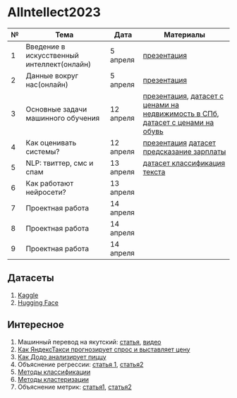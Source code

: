 # AIIntellect2023

| **№** | **Тема**                                   | **Дата** | **Материалы** |
|-------|--------------------------------------------|----------|---------------|
| 1     | Введение в искусственный интеллект(онлайн) | 5 апреля |       [презентация](https://docs.google.com/presentation/d/1MflcwH496vnvHxE6AsTR7o5cGsZm7M6oVs4LIqEsIlE/edit?usp=sharing)        |
| 2     | Данные вокруг нас(онлайн)                  | 5 апреля |   [презентация](https://docs.google.com/presentation/d/1cFl8zKv4o26wfeWxC_DgnZu6-7uryAVEX9egOwGvbEE/edit?usp=sharing)        |
| 3     | Основные задачи машинного обучения         |    12 апреля   |     [презентация](https://docs.google.com/presentation/d/1SofiX9Clq-J-cHETay3V-w4Q3OVGyZXuUN9AAyptbmM/edit?usp=sharing), [датасет с ценами на недвижимость в СПб](https://raw.githubusercontent.com/lyubovchubarova/AIIntellect2023/main/real_estate_data.csv),  [датасет с ценами на обувь](https://raw.githubusercontent.com/lyubovchubarova/AIIntellect2023/main/Shoeprices.csv)         |
| 4     |      Как оценивать системы?              |    12 апреля   |  [презентация](https://docs.google.com/presentation/d/1JPwYyozcDnh-rbkH_BaDzsG2Xx-XsG6dq4PwiLM1EPk/edit?usp=sharing)    [датасет предсказание зарплаты](https://raw.githubusercontent.com/lyubovchubarova/AIIntellect2023/main/salary.csv)         |
| 5     |   NLP: твиттер, смс и спам                   |   13 апреля    |      [датасет классификация текста](https://raw.githubusercontent.com/lyubovchubarova/AIIntellect2023/main/sms_spam.csv)         |
| 6     |        Как работают нейросети?             |    13 апреля   |               |
| 7     | Проектная работа                           |     14 апреля     |               |
| 8     | Проектная работа                           |    14 апреля      |               |
| 9     | Проектная работа                           |     14 апреля     |               |

## Датасеты
1. [Kaggle](www.kaggle.com/datasets)
2. [Hugging Face](https://huggingface.co/datasets)

## Интересное
1. Машинный перевод на якутский: [статья](https://techno.yandex.ru/machine-translation/on-small-languages), [видео](https://www.youtube.com/watch?v=HupI6xOvWkc)
2. [Как ЯндексТакси прогнозирует спрос и выставляет цену](https://habr.com/ru/companies/yandex/articles/429226/)
3. [Как Додо анализирует пиццу](https://habr.com/ru/companies/dododev/articles/505316/)
4. Объяснение регрессии: [статья 1](https://blog.skillfactory.ru/glossary/linejnaya-regressiya/), [статья2](https://habr.com/ru/articles/514818/)
5. [Методы классификации](https://tproger.ru/translations/scikit-learn-in-python/)
6. [Методы кластеризации](https://habr.com/ru/articles/101338/)
7. Объяснение метрик: [статья1](https://academy.yandex.ru/handbook/ml/article/metriki-klassifikacii-i-regressii), [статья2](https://nplus1.ru/material/2020/03/27/course-data-science-chapter-6)
